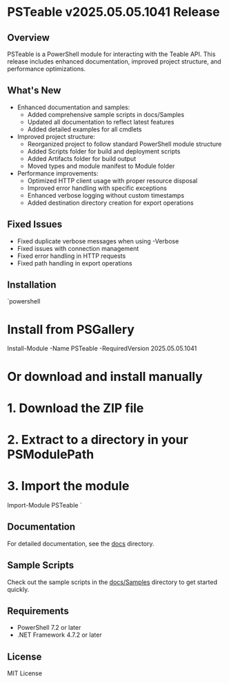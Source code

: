 # PSTeable v2025.05.05.1041 Release

## Overview
PSTeable is a PowerShell module for interacting with the Teable API. This release includes enhanced documentation, improved project structure, and performance optimizations.

## What's New
- Enhanced documentation and samples:
  - Added comprehensive sample scripts in docs/Samples
  - Updated all documentation to reflect latest features
  - Added detailed examples for all cmdlets
- Improved project structure:
  - Reorganized project to follow standard PowerShell module structure
  - Added Scripts folder for build and deployment scripts
  - Added Artifacts folder for build output
  - Moved types and module manifest to Module folder
- Performance improvements:
  - Optimized HTTP client usage with proper resource disposal
  - Improved error handling with specific exceptions
  - Enhanced verbose logging without custom timestamps
  - Added destination directory creation for export operations

## Fixed Issues
- Fixed duplicate verbose messages when using -Verbose
- Fixed issues with connection management
- Fixed error handling in HTTP requests
- Fixed path handling in export operations

## Installation
`powershell
# Install from PSGallery
Install-Module -Name PSTeable -RequiredVersion 2025.05.05.1041

# Or download and install manually
# 1. Download the ZIP file
# 2. Extract to a directory in your PSModulePath
# 3. Import the module
Import-Module PSTeable
`

## Documentation
For detailed documentation, see the [docs](./docs) directory.

## Sample Scripts
Check out the sample scripts in the [docs/Samples](./docs/Samples) directory to get started quickly.

## Requirements
- PowerShell 7.2 or later
- .NET Framework 4.7.2 or later

## License
MIT License
